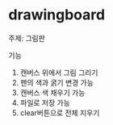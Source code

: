 # drawingboard

주제: 그림판

기능
1. 캔버스 위에서 그림 그리기
2. 펜의 색과 굵기 변경 가능
3. 캔버스 색 채우기 가능
4. 파일로 저장 가능
5. clear버튼으로 전체 지우기